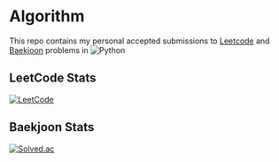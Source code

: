 # Algorithm
This repo contains my personal accepted submissions to [Leetcode](https://leetcode.com) and [Baekjoon](https://www.acmicpc.net/) problems in ![Python](https://img.shields.io/badge/Python-3776AB?&logo=Python&logoColor=white) 

## LeetCode Stats
  
[![LeetCode](https://leetcode-stats-six.vercel.app/?username=kimhamney)](https://github.com/KnlnKS/leetcode-stats)

## Baekjoon Stats

[![Solved.ac](http://mazassumnida.wtf/api/v2/generate_badge?boj=newsister)](https://solved.ac/newsister)
